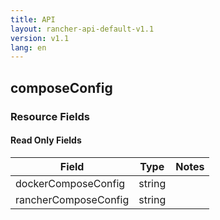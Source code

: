 ```yaml
---
title: API
layout: rancher-api-default-v1.1
version: v1.1
lang: en
---
```


## composeConfig



### Resource Fields


#### Read Only Fields

Field | Type   | Notes
---|---|---
dockerComposeConfig | string  | 
rancherComposeConfig | string  | 


<br>
